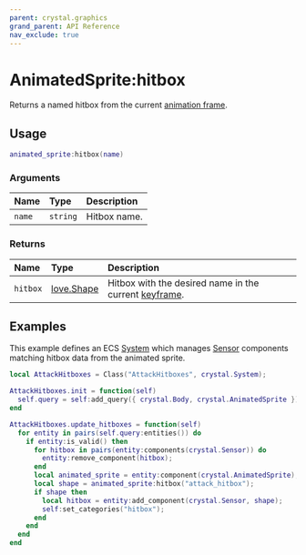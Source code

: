 ```yaml
---
parent: crystal.graphics
grand_parent: API Reference
nav_exclude: true
---
```


# AnimatedSprite:hitbox

Returns a named hitbox from the current [animation frame](/crystal/api/assets/sequence_keyframe_at).

## Usage

```lua
animated_sprite:hitbox(name)
```

### Arguments

| Name   | Type     | Description  |
| :----- | :------- | :----------- |
| `name` | `string` | Hitbox name. |

### Returns

| Name     | Type                                        | Description                                                                                       |
| :------- | :------------------------------------------ | :------------------------------------------------------------------------------------------------ |
| `hitbox` | [love.Shape](https://love2d.org/wiki/Shape) | Hitbox with the desired name in the current [keyframe](/crystal/api/assets/sequence_keyframe_at). |

## Examples

This example defines an ECS [System](/crystal/api/ecs/system) which manages [Sensor](/crystal/api/physics/sensor) components matching hitbox data from the animated sprite.

```lua
local AttackHitboxes = Class("AttackHitboxes", crystal.System);

AttackHitboxes.init = function(self)
  self.query = self:add_query({ crystal.Body, crystal.AnimatedSprite });
end

AttackHitboxes.update_hitboxes = function(self)
  for entity in pairs(self.query:entities()) do
    if entity:is_valid() then
      for hitbox in pairs(entity:components(crystal.Sensor)) do
        entity:remove_component(hitbox);
      end
      local animated_sprite = entity:component(crystal.AnimatedSprite);
      local shape = animated_sprite:hitbox("attack_hitbox");
      if shape then
        local hitbox = entity:add_component(crystal.Sensor, shape);
        self:set_categories("hitbox");
      end
    end
  end
end
```
